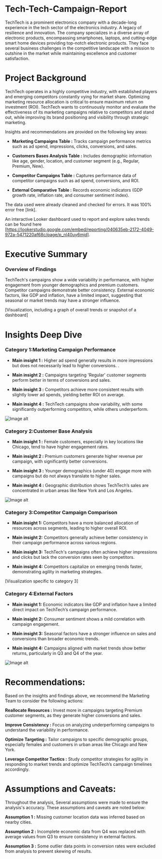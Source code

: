 # Tech-Tech-Campaign-Report

TechTech is a  prominent electronics company with a decade-long experience in the tech sector of the electronics industry. A legacy of resilience and innovation. The company specializes in a diverse array of electronic products, encompassing smartphones, laptops, and cutting-edge smart home devices providing top-notch electronic products. They face several business challenges in the competitive landscape with a mission to outshine in the market while maintaining excellence and customer satisfaction. 
 

# Project Background
TechTech operates in a highly competitive industry, with established players and emerging competitors constantly vying for market share. Optimizing marketing resource allocation is critical to ensure maximum return on investment (ROI). TechTech wants to continuously monitor and evaluate the effectiveness of its marketing campaigns relative to competitors and stand out, while improving its brand positioning and visibility through strategic marketing.

Insights and recommendations are provided on the following key areas:

- **Marketing Campaigns Table :** Tracks campaign performance metrics such as ad spend, impressions, clicks, conversions, and sales.
  
- **Customers Bases Analysis Table :** Includes demographic information like age, gender, location, and customer segment (e.g., Regular, Premium, New).
  
- **Competitor Campaigns Table :** Captures performance data of competitor campaigns such as ad spend, conversions, and ROI.
  
- **External Comparative Table :** Records economic indicators (GDP growth rate, inflation rate, and consumer sentiment index).


The data used were already cleaned and checked for errors. It was 100% error free  [link].


An interactive Looker dashboard used to report and explore sales trends can be found here [https://lookerstudio.google.com/embed/reporting/040635eb-2172-4049-972a-5471220af68c/page/p_nl40uy6mjd].


# Executive Summary

### Overview of Findings

TechTech's campaigns show a wide variability in performance, with higher engagement from younger demographics and premium customers. Competitor campaigns demonstrate better consistency. External economic factors, like GDP and inflation, have a limited impact, suggesting that seasonal or market trends may have a stronger influence.


[Visualization, including a graph of overall trends or snapshot of a dashboard]



# Insights Deep Dive
### Category 1:Marketing Campaign Performance


* **Main insight 1 :** Higher ad spend generally results in more impressions but does not necessarily lead to higher conversions.  .
  
* **Main insight 2 :** Campaigns targeting 'Regular' customer segments perform better in terms of conversions and sales.
  
* **Main insight 3 :** Competitors achieve more consistent results with slightly lower ad spends, yielding better ROI on average.
  
* **Main insight 4 :** TechTech campaigns show variability, with some significantly outperforming competitors, while others underperform.

![Image alt](https://github.com/deborah-adeyemo/Tech-Tech-Campaign-Report/blob/db36bbc67b75914babde2ac74b35360edc3f14e9/Marketing%20Campaign%20Performance%20Dashboard.png)


### Category 2:Customer Base Analysis

* **Main insight 1 :** Female customers, especially in key locations like Chicago, tend to have higher engagement rates.
  
* **Main insight 2 :** Premium customers generate higher revenue per campaign, with significantly better conversions.
  
* **Main insight 3 :** Younger demographics (under 40) engage more with campaigns but do not always translate to higher sales.
  
* **Main insight 4 :** Geographic distribution shows TechTech’s sales are concentrated in urban areas like New York and Los Angeles.

![Image alt](https://github.com/deborah-adeyemo/Tech-Tech-Campaign-Report/blob/f7b694f569901583d7203cc9a0396e1298b1ffa1/Customer%20Base%20Analysis.png)


### Category 3:Competitor Campaign Comparison

* **Main insight 1:** Competitors have a more balanced allocation of resources across segments, leading to higher overall ROI.
  
* **Main insight 2:** Competitors generally achieve better consistency in their campaign performance across various regions.
  
* **Main insight 3:** TechTech's campaigns often achieve higher impressions and clicks but lack the conversion rates seen by competitors.
  
* **Main insight 4:** Competitors capitalize on emerging trends faster, demonstrating agility in marketing strategies.

[Visualization specific to category 3]


### Category 4:External Factors

* **Main insight 1:** Economic indicators like GDP and inflation have a limited direct impact on TechTech’s campaign performance.
  
* **Main insight 2:** Consumer sentiment shows a mild correlation with campaign engagement.  
  
* **Main insight 3:** Seasonal factors have a stronger influence on sales and conversions than broader economic trends.
  
* **Main insight 4:** Campaigns aligned with market trends show better returns, particularly in Q3 and Q4 of the year.

![Image alt](https://github.com/deborah-adeyemo/Tech-Tech-Campaign-Report/blob/bf58346276de265a25dfb730fd28c3999ff8b96f/External%20Comparative%20Analysis.png)



# Recommendations:

Based on the insights and findings above, we recommend the Marketing Team to consider the following actions:

**Reallocate Resources :** Invest more in campaigns targeting Premium customer segments, as they generate higher conversions and sales.

**Improve Consistency  :** Focus on analyzing underperforming campaigns to understand the variability in performance.

**Optimize Targeting  :** Tailor campaigns to specific demographic groups, especially females and customers in urban areas like Chicago and New York.

**Leverage Competitor Tactics :** Study competitor strategies for agility in responding to market trends and optimize TechTech’s campaign timelines accordingly.

  


# Assumptions and Caveats:

Throughout the analysis, Several assumptions were made to ensure the analysis's accuracy. These assumptions and caveats are noted below:

**Assumption 1 :** Missing customer location data was inferred based on nearby cities.

**Assumption 2 :** Incomplete economic data from Q4 was replaced with average values from Q3 to ensure consistency in external factors.

**Assumption 3 :** Some outlier data points in conversion rates were excluded from analysis to prevent skewing of results.

